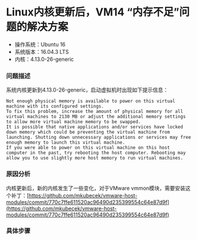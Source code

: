 # Linux内核更新后，VM14 “内存不足”问题的解决方案

- 操作系统：Ubuntu 16
- 系统版本：16.04.3 LTS
- 内核：4.13.0-26-generic

### 问题描述

系统内核更新到4.13.0-26-generic，启动虚拟机时出现如下提示信息：
```text
Not enough physical memory is available to power on this virtual machine with its configured settings.
To fix this problem, increase the amount of physical memory for all virtual machines to 2130 MB or adjust the additional memory settings to allow more virtual machine memory to be swapped.
It is possible that native applications and/or services have locked down memory which could be preventing the virtual machine from launching. Shutting down unnecessary applications or services may free enough memory to launch this virtual machine.
If you were able to power on this virtual machine on this host computer in the past, try rebooting the host computer. Rebooting may allow you to use slightly more host memory to run virtual machines.
```

### 原因分析
内核更新后，新的内核发生了一些变化，对于VMware vmmon模块，需要安装这个补丁：[https://github.com/mkubecek/vmware-host-modules/commit/770c7ffe611520ac96490d235399554c64e87d9f](https://github.com/mkubecek/vmware-host-modules/commit/770c7ffe611520ac96490d235399554c64e87d9f)

### 具体步骤
